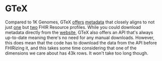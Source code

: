 # GTeX
Compared to 1K Genomes, GTeX [offers](https://gtexportal.org/api/v2/redoc#tag/Datasets-Endpoints/operation/get_subject_api_v2_dataset_subject_get) [metadata](https://gtexportal.org/api/v2/redoc#tag/Datasets-Endpoints/operation/get_sample_api_v2_dataset_sample_get) that closely aligns to not just [one](https://nih-ncpi.github.io/ncpi-fhir-ig-2/StructureDefinition-ncpi-participant.html#profile) but [two](https://nih-ncpi.github.io/ncpi-fhir-ig-2/StructureDefinition-ncpi-sample.html#profile) FHIR Resource profiles. While you could download metadata directly from the [website](https://gtexportal.org/home/downloads/adult-gtex/metadata), GTeX also offers an API that's always up-to-date meaning there's no need for any manual downloads. However, this does mean that the code has to download the data from the API before FHIRizing it, and this takes some time considering that one of the dimensions we care about has 43k rows. It won't take too long though.
